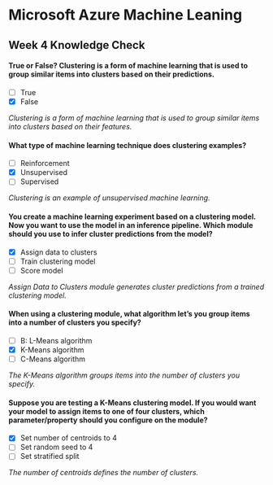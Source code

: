 # Microsoft Azure Machine Leaning
## Week 4 Knowledge Check

#### True or False? Clustering is a form of machine learning that is used to group similar items into clusters based on their predictions.

- [ ] True
- [x] False

*Clustering is a form of machine learning that is used to group similar items into clusters based on their features.*

#### What type of machine learning technique does clustering examples?

- [ ] Reinforcement
- [x] Unsupervised
- [ ] Supervised

*Clustering is an example of unsupervised machine learning.*

#### You create a machine learning experiment based on a clustering model. Now you want to use the model in an inference pipeline. Which module should you use to infer cluster predictions from the model?

- [x] Assign data to clusters
- [ ] Train clustering model
- [ ] Score model

*Assign Data to Clusters module generates cluster predictions from a trained clustering model.*

#### When using a clustering module, what algorithm let’s you group items into a number of clusters you specify?

- [ ] B: L-Means algorithm
- [x] K-Means algorithm
- [ ] C-Means algorithm

*The K-Means algorithm groups items into the number of clusters you specify.*

#### Suppose you are testing a K-Means clustering model. If you would want your model to assign items to one of four clusters, which parameter/property should you configure on the module?

- [x] Set number of centroids to 4
- [ ] Set random seed to 4
- [ ] Set stratified split

*The number of centroids defines the number of clusters.*

